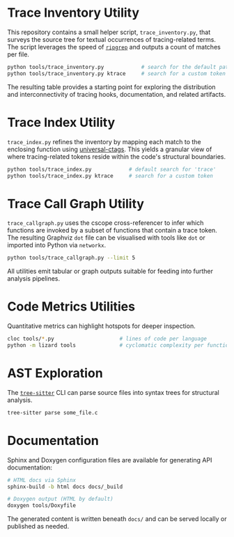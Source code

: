 # Trace Inventory Utility

This repository contains a small helper script, `trace_inventory.py`, that
surveys the source tree for textual occurrences of tracing-related terms.  The
script leverages the speed of [`ripgrep`](https://github.com/BurntSushi/ripgrep)
and outputs a count of matches per file.

```sh
python tools/trace_inventory.py            # search for the default pattern 'trace'
python tools/trace_inventory.py ktrace     # search for a custom token
```

The resulting table provides a starting point for exploring the distribution and
interconnectivity of tracing hooks, documentation, and related artifacts.

# Trace Index Utility

`trace_index.py` refines the inventory by mapping each match to the enclosing
function using [universal-ctags](https://ctags.io/).  This yields a granular view
of where tracing-related tokens reside within the code's structural boundaries.

```sh
python tools/trace_index.py            # default search for 'trace'
python tools/trace_index.py ktrace     # search for a custom token
```

# Trace Call Graph Utility

`trace_callgraph.py` uses the cscope cross-referencer to infer which functions
are invoked by a subset of functions that contain a trace token.  The resulting
Graphviz ``dot`` file can be visualised with tools like `dot` or imported into
Python via `networkx`.

```sh
python tools/trace_callgraph.py --limit 5
```

All utilities emit tabular or graph outputs suitable for feeding into further
analysis pipelines.

# Code Metrics Utilities

Quantitative metrics can highlight hotspots for deeper inspection.

```sh
cloc tools/*.py                     # lines of code per language
python -m lizard tools              # cyclomatic complexity per function
```

# AST Exploration

The [`tree-sitter`](https://tree-sitter.github.io/tree-sitter/) CLI can parse
source files into syntax trees for structural analysis.

```sh
tree-sitter parse some_file.c
```

# Documentation

Sphinx and Doxygen configuration files are available for generating API
documentation:

```sh
# HTML docs via Sphinx
sphinx-build -b html docs docs/_build

# Doxygen output (HTML by default)
doxygen tools/Doxyfile
```

The generated content is written beneath ``docs/`` and can be served locally or
published as needed.
